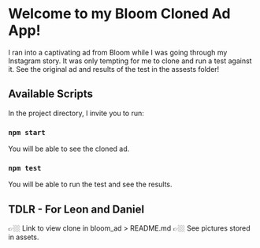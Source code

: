 # Welcome to my Bloom Cloned Ad App!
I ran into a captivating ad from Bloom while I was going through my Instagram story. It was only tempting for me to clone and run a test against it. 
See the original ad and results of the test in the assests folder!

## Available Scripts

In the project directory, I invite you to run:
### `npm start`
You will be able to see the cloned ad.

### `npm test`
You will be able to run the test and see the results. 

## TDLR - For Leon and Daniel
👉🏼 Link to view clone in bloom_ad > README.md 
👉🏼 See pictures stored in assets. 
